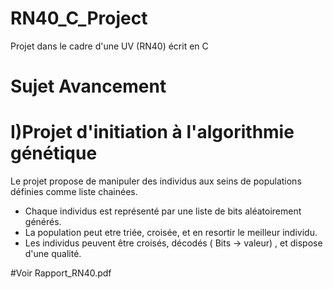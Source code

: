 # RN40_C_Project
Projet dans le cadre d'une UV (RN40) écrit en C

# Sujet Avancement 
# I)Projet d'initiation à l'algorithmie génétique

Le projet propose de manipuler des individus aux seins de populations définies comme liste chainées.
- Chaque individus est représenté par une liste de bits aléatoirement générés.
- La population peut etre triée, croisée, et en resortir le meilleur individu.
- Les individus peuvent être croisés, décodés ( Bits ->  valeur)  , et dispose d'une qualité.

#Voir Rapport_RN40.pdf
